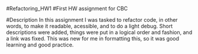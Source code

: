 #Refactoring_HW1
#First HW assignment for CBC

#Description
In this assignment I was tasked to refactor code, in other words, to make it readable, acessible, and to do a light debug.
Short descriptions were added, things were put in a logical order and fashion, and a link was fixed.
This was new for me in formatting this, so it was good learning and good practice.
